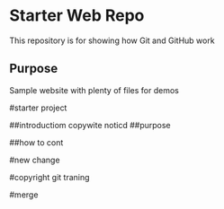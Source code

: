 # Starter Web Repo

This repository is for showing how Git and GitHub work

## Purpose

Sample website with plenty of files for demos

#starter project

##introductiom
 copywite noticd
##purpose
 
##how to cont

#new change

#copyright
git traning

#merge
